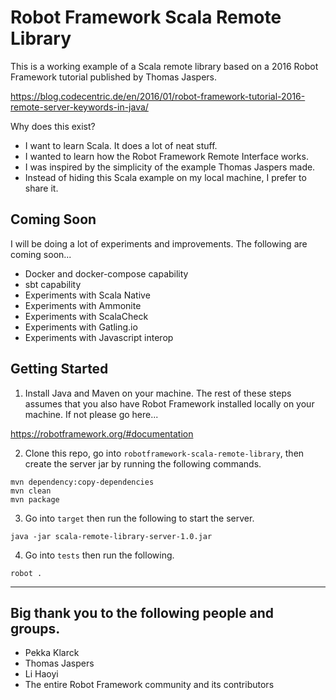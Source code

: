 # Robot Framework Scala Remote Library

This is a working example of a Scala remote library based on a 2016 Robot Framework tutorial published by Thomas Jaspers.

https://blog.codecentric.de/en/2016/01/robot-framework-tutorial-2016-remote-server-keywords-in-java/

Why does this exist?
- I want to learn Scala. It does a lot of neat stuff.
- I wanted to learn how the Robot Framework Remote Interface works.
- I was inspired by the simplicity of the example Thomas Jaspers made.
- Instead of hiding this Scala example on my local machine, I prefer to share it.

## Coming Soon

I will be doing a lot of experiments and improvements. The following are coming soon...
- Docker and docker-compose capability
- sbt capability
- Experiments with Scala Native
- Experiments with Ammonite
- Experiments with ScalaCheck
- Experiments with Gatling.io
- Experiments with Javascript interop

## Getting Started

1) Install Java and Maven on your machine. The rest of these steps assumes that you also have Robot Framework installed locally on your machine. If not please go here...

https://robotframework.org/#documentation

2) Clone this repo, go into `robotframework-scala-remote-library`, then create the server jar by running the following commands.

```
mvn dependency:copy-dependencies
mvn clean
mvn package
```

3) Go into `target` then run the following to start the server.

```
java -jar scala-remote-library-server-1.0.jar
```

4) Go into `tests` then run the following.

```
robot .
```

***

## Big thank you to the following people and groups.

- Pekka Klarck
- Thomas Jaspers
- Li Haoyi
- The entire Robot Framework community and its contributors
